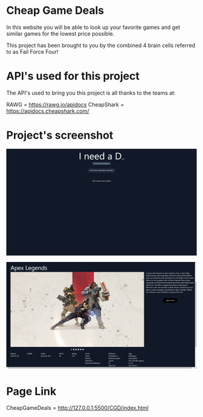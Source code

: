 # Cheap Game Deals

In this website you will be able to look up your favorite games and get similar games for the lowest price possible.



This project has been brought to you by the combined 4 brain cells referred to as Fail Force Four!

# API's used for this project

The API's used to bring you this project is all thanks to the teams at:

RAWG = https://rawg.io/apidocs
CheapShark = https://apidocs.cheapshark.com/

# Project's screenshot


![Landing Page.](./assets/imgs/landing_page.png)

![Search Results.](./assets/imgs/search_results.png)



# Page Link
CheapGameDeals = http://127.0.0.1:5500/CGD/index.html
